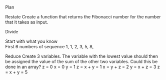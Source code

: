 Plan

Restate
    Create a function that returns the Fibonacci number for the number that it takes as input.

Divide

Start with what you know   
    First 6 numbers of sequence 1, 1, 2, 3, 5, 8,

Reduce
    Create 3 variables. The variable with the lowest value should then be assigned the value of the sum of the other two variables. Could this be done in an array?
        z = 0
        x = 0
        y = 1
        z = x + y = 1
        x = y + z = 2
        y = x + z = 3
        z = x + y = 5

        